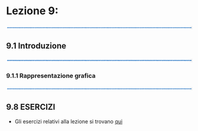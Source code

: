 # Lezione 9: 

![linea](../immagini/linea.png)

## 9.1 Introduzione

![linea](../immagini/linea.png)

### 9.1.1 Rappresentazione grafica

![linea](../immagini/linea.png)

## 9.8 ESERCIZI

  * Gli esercizi relativi alla lezione si trovano [qui](ESERCIZI.md)


